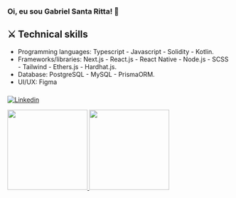 ### Oi, eu sou Gabriel Santa Ritta! 👋

## ⚔️ Technical skills
- Programming languages: Typescript - Javascript - Solidity - Kotlin.
- Frameworks/libraries: Next.js - React.js - React Native - Node.js - SCSS - Tailwind - Ethers.js - Hardhat.js.
- Database: PostgreSQL - MySQL - PrismaORM.
- UI/UX: Figma
###


      
[![Linkedin](https://img.shields.io/badge/LinkedIn-blue?style=for-the-badge&logo=Linkedin)](https://www.linkedin.com/in/gabriel-santa-ritta-772203198/)      
<div align="left">
<a href="https://github.com/gabrielfst30">
<img height="180em" src="https://github-readme-stats.vercel.app/api?username=gabrielfst30&show_icons=true&theme=dark&include_all_commits=true&count_private=true"/>
<img height="180em" src="https://github-readme-stats.vercel.app/api/top-langs/?username=gabrielfst30&layout=compact&langs_count=7&theme=dark"/>
</div>

 
 
